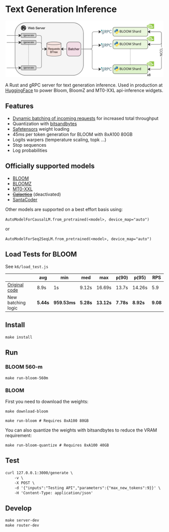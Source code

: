 # Text Generation Inference

<div align="center">

![architecture](assets/architecture.jpg)

</div>

A Rust and gRPC server for text generation inference. Used in production at [HuggingFace](https://huggingface.co) 
to power Bloom, BloomZ and MT0-XXL api-inference widgets.

## Features

- [Dynamic batching of incoming requests](https://github.com/huggingface/text-generation-inference/blob/main/router/src/batcher.rs#L88) for increased total throughput
- Quantization with [bitsandbytes](https://github.com/TimDettmers/bitsandbytes)
- [Safetensors](https://github.com/huggingface/safetensors) weight loading
- 45ms per token generation for BLOOM with 8xA100 80GB
- Logits warpers (temperature scaling, topk ...)
- Stop sequences
- Log probabilities

## Officially supported models

- [BLOOM](https://huggingface.co/bigscience/bloom)
- [BLOOMZ](https://huggingface.co/bigscience/bloomz)
- [MT0-XXL](https://huggingface.co/bigscience/mt0-xxl)
- ~~[Galactica](https://huggingface.co/facebook/galactica-120b)~~ (deactivated)
- [SantaCoder](https://huggingface.co/bigcode/santacoder)

Other models are supported on a best effort basis using:

`AutoModelForCausalLM.from_pretrained(<model>, device_map="auto")`

or

`AutoModelForSeq2SeqLM.from_pretrained(<model>, device_map="auto")`

## Load Tests for BLOOM

See `k6/load_test.js`

|                                                              | avg       | min          | med       | max        | p(90)     | p(95)     | RPS      |
|--------------------------------------------------------------|-----------|--------------|-----------|------------|-----------|-----------|----------|
| [Original code](https://github.com/huggingface/transformers_bloom_parallel) | 8.9s      | 1s           | 9.12s     | 16.69s     | 13.7s     | 14.26s    | 5.9      |
| New batching logic                                           | **5.44s** | **959.53ms** | **5.28s** | **13.12s** | **7.78s** | **8.92s** | **9.08** |

## Install

```shell
make install
```

## Run 

### BLOOM 560-m

```shell
make run-bloom-560m
```

### BLOOM

First you need to download the weights:

```shell
make download-bloom
```

```shell
make run-bloom # Requires 8xA100 80GB
```

You can also quantize the weights with bitsandbytes to reduce the VRAM requirement:

```shell
make run-bloom-quantize # Requires 8xA100 40GB
```

## Test

```shell
curl 127.0.0.1:3000/generate \
    -v \
    -X POST \
    -d '{"inputs":"Testing API","parameters":{"max_new_tokens":9}}' \
    -H 'Content-Type: application/json'
```

## Develop

```shell
make server-dev
make router-dev
```